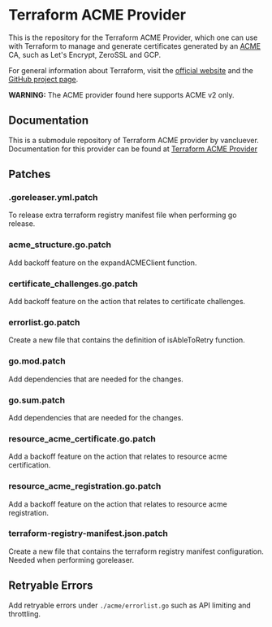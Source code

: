 Terraform ACME Provider
=======================

This is the repository for the Terraform ACME Provider, which one can use with
Terraform to manage and generate certificates generated by an [ACME](https://ietf-wg-acme.github.io/acme/draft-ietf-acme-acme.html)
CA, such as Let's Encrypt, ZeroSSL and GCP.

For general information about Terraform, visit the [official
website](https://www.terraform.io/) and the [GitHub project page](https://github.com/hashicorp/terraform).

**WARNING:** The ACME provider found here supports ACME v2 only.

## Documentation

This is a submodule repository of Terraform ACME provider by vancluever.
Documentation for this provider can be found at [Terraform ACME Provider](https://registry.terraform.io/providers/vancluever/acme/latest/docs)

## Patches

### .goreleaser.yml.patch
To release extra terraform registry manifest file when performing go release.

### acme_structure.go.patch

Add backoff feature on the expandACMEClient function.

### certificate_challenges.go.patch

Add backoff feature on the action that relates to certificate challenges.

### errorlist.go.patch
Create a new file that contains the definition of isAbleToRetry function.

### go.mod.patch

Add dependencies that are needed for the changes.

### go.sum.patch

Add dependencies that are needed for the changes.

### resource_acme_certificate.go.patch

Add a backoff feature on the action that relates to resource acme certification.

### resource_acme_registration.go.patch

Add a backoff feature on the action that relates to resource acme registration.

### terraform-registry-manifest.json.patch

Create a new file that contains the terraform registry manifest configuration. Needed when performing goreleaser.

## Retryable Errors

Add retryable errors under `./acme/errorlist.go` such as API limiting and throttling.
